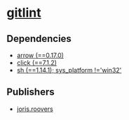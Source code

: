 # [gitlint](https://pypi.org/project/gitlint)

## Dependencies
- [arrow (==0.17.0)](packages/a/arrow.md)
- [click (==7.1.2)](packages/c/click.md)
- [sh (==1.14.1); sys_platform !='win32'](packages/s/sh.md)



## Publishers
- [joris.roovers](https://pypi.org/user/joris.roovers)

